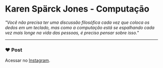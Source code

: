 # Karen Spärck Jones - Computação

_"Você não precisa ter uma discussão filosófica cada vez que coloca os dedos em um teclado, mas como a computação está se espalhando cada vez mais longe na vida das pessoas, é preciso pensar sobre isso."_

---

### :heart: Post

Acessar no [Instagram](https://www.instagram.com/sturing.compsci/p/C4BwXvmO2fs/).
